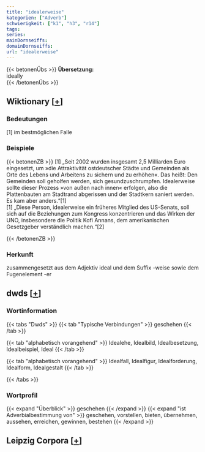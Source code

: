 ```yaml
---
title: "idealerweise"
kategorien: ["Adverb"]
schwierigkeit: ["k1", "h3", "r14"]
tags:
series:
mainDornseiffs:
domainDornseiffs:
url: "idealerweise"
---
```


{{< betonenÜbs >}}
**Übersetzung:**  
ideally  
{{< /betonenÜbs >}}

## Wiktionary [[+](https://de.wiktionary.org/wiki/idealerweise)]

### Bedeutungen
[1] im bestmöglichen Falle  

### Beispiele
{{< betonenZB >}}
[1] „Seit 2002 wurden insgesamt 2,5 Milliarden Euro eingesetzt, um »die Attraktivität ostdeutscher Städte und Gemeinden als Orte des Lebens und Arbeitens zu sichern und zu erhöhen«. Das heißt: Den Gemeinden soll geholfen werden, sich gesundzuschrumpfen. Idealerweise sollte dieser Prozess »von außen nach innen« erfolgen, also die Plattenbauten am Stadtrand abgerissen und der Stadtkern saniert werden. Es kam aber anders.“[1]  
[1] „Diese Person, idealerweise ein früheres Mitglied des US-Senats, soll sich auf die Beziehungen zum Kongress konzentrieren und das Wirken der UNO, insbesondere die Politik Kofi Annans, dem amerikanischen Gesetzgeber verständlich machen.“[2]  

{{< /betonenZB >}}
### Herkunft
zusammengesetzt aus dem Adjektiv ideal und dem Suffix -weise sowie dem Fugenelement -er  



## dwds [[+](https://www.dwds.de/wb/idealerweise)]

### Wortinformation
{{< tabs "Dwds" >}}
{{< tab "Typische Verbindungen" >}}
geschehen
{{< /tab >}}

{{< tab "alphabetisch vorangehend" >}}
Idealehe, Idealbild, Idealbesetzung, Idealbeispiel, Ideal
{{< /tab >}}

{{< tab "alphabetisch vorangehend" >}}
Idealfall, Idealfigur, Idealforderung, Idealform, Idealgestalt
{{< /tab >}}

{{< /tabs >}}

### Wortprofil
{{< expand "Überblick" >}} geschehen {{< /expand >}}
{{< expand "ist Adverbialbestimmung von" >}} geschehen, vorstellen, bieten, übernehmen, aussehen, erreichen, gewinnen, bestehen {{< /expand >}}

## Leipzig Corpora [[+](https://corpora.uni-leipzig.de/en/res?word=idealerweise&corpusId=deu_newscrawl-public_2018)]

